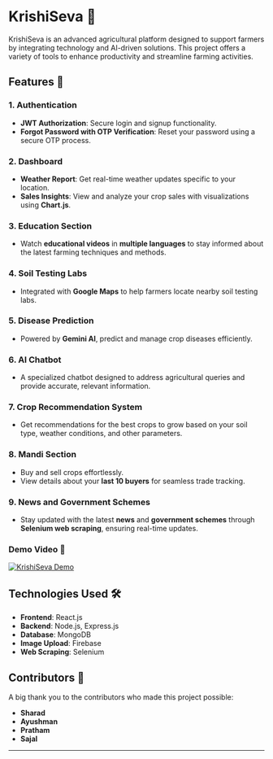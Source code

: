 # KrishiSeva 🌾  

KrishiSeva is an advanced agricultural platform designed to support farmers by integrating technology and AI-driven solutions. This project offers a variety of tools to enhance productivity and streamline farming activities.  

## Features 🚀  

### 1. Authentication  
- **JWT Authorization**: Secure login and signup functionality.  
- **Forgot Password with OTP Verification**: Reset your password using a secure OTP process.  

### 2. Dashboard  
- **Weather Report**: Get real-time weather updates specific to your location.  
- **Sales Insights**: View and analyze your crop sales with visualizations using **Chart.js**.  

### 3. Education Section  
- Watch **educational videos** in **multiple languages** to stay informed about the latest farming techniques and methods.  

### 4. Soil Testing Labs  
- Integrated with **Google Maps** to help farmers locate nearby soil testing labs.  

### 5. Disease Prediction  
- Powered by **Gemini AI**, predict and manage crop diseases efficiently.  

### 6. AI Chatbot  
- A specialized chatbot designed to address agricultural queries and provide accurate, relevant information.  

### 7. Crop Recommendation System  
- Get recommendations for the best crops to grow based on your soil type, weather conditions, and other parameters.  

### 8. Mandi Section  
- Buy and sell crops effortlessly.  
- View details about your **last 10 buyers** for seamless trade tracking.  

### 9. News and Government Schemes  
- Stay updated with the latest **news** and **government schemes** through **Selenium web scraping**, ensuring real-time updates.  
 
### Demo Video 🎥  
[![KrishiSeva Demo](https://img.youtube.com/vi/C-0z3uda0-s/maxresdefault.jpg)](https://youtu.be/C-0z3uda0-s)  

## Technologies Used 🛠️  
- **Frontend**: React.js  
- **Backend**: Node.js, Express.js  
- **Database**: MongoDB  
- **Image Upload**: Firebase  
- **Web Scraping**: Selenium  

## Contributors 👥  
A big thank you to the contributors who made this project possible:  
- **Sharad**  
- **Ayushman**  
- **Pratham**  
- **Sajal**  

---
